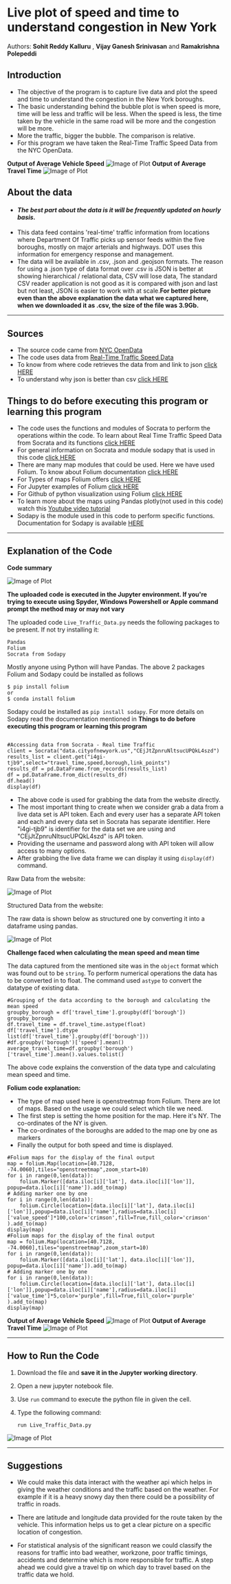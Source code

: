 # Live plot of speed and time to understand congestion in New York

Authors:  **Sohit Reddy Kalluru** , **Vijay Ganesh Srinivasan** and **Ramakrishna Polepeddi**

## Introduction
- The objective of the program is to capture live data and plot the speed and time to understand the congestion in the New York boroughs.
- The basic understanding behind the bubble plot is when speed is more, time will be less and traffic will be less. When the speed is less, the time taken by the vehicle in the same road will be more and the congestion will be more.
- More the traffic, bigger the bubble. The comparison is relative.
- For this program we have taken the Real-Time Traffic Speed Data from the NYC OpenData.

**Output of Average Vehicle Speed**
![Image of Plot](https://github.com/IE-555/api-vijay-ganesh-srinivasan-ramakrishna-polepeddi/blob/master/images/Capture_5.PNG)
**Output of Average Travel Time**
![Image of Plot](https://github.com/IE-555/api-vijay-ganesh-srinivasan-ramakrishna-polepeddi/blob/master/images/Capture_6.PNG)



## About the data
- #### *The best part about the data is it will be frequently updated on hourly basis.*
- This data feed contains 'real-time' traffic information from locations where Department Of Traffic picks up sensor feeds within the five boroughs, mostly on major arterials and highways. DOT uses this information for emergency response and management.
- The data will be available in .csv, .json and .geojson formats. The reason for using a .json type of data format over .csv is JSON is better at showing hierarchical / relational data, CSV will lose data, The standard CSV reader application is not good as it is compared with json and last but not least, JSON is easier to work with at scale.**For better picture even than the above explanation the data what we captured here, when we downloaded it as .csv, the size of the file was 3.9Gb.**

---

## Sources
- The source code came from [NYC OpenData](https://opendata.cityofnewyork.us/)
- The code uses data from [Real-Time Traffic Speed Data](https://data.cityofnewyork.us/Transportation/Real-Time-Traffic-Speed-Data/qkm5-nuaq)
- To know from where code retrieves the data from and link to json [click HERE](https://data.cityofnewyork.us/resource/i4gi-tjb9.json)
- To understand why json is better than csv [click HERE](https://blog.datafiniti.co/4-reasons-you-should-use-json-instead-of-csv-2cac362f1943)

## Things to do before executing this program or learning this program
- The code uses the functions and modules of Socrata to perform the operations within the code. To learn about Real Time Traffic Speed Data from Socrata and its functions [click HERE](https://dev.socrata.com/foundry/data.cityofnewyork.us/i4gi-tjb9)
- For general information on Socrata and module sodapy that is used in this code [click HERE](https://dev.socrata.com/consumers/getting-started.html)
- There are many map modules that could be used. Here we have used Folium. To know about Folium documentation [click HERE](https://folium.readthedocs.io/en/latest/#)
- For Types of maps Folium offers [click HERE](http://folium.readthedocs.io/en/latest/quickstart.html)
- For Jupyter examples of Folium [click HERE](http://nbviewer.jupyter.org/github/python-visualization/folium/tree/master/examples/)
- For Github of python visualization using Folium [click HERE](https://github.com/python-visualization/folium)
- To learn more about the maps using Pandas plotly(not used in this code) watch this [Youtube video tutorial](https://www.youtube.com/watch?v=hA39KSTb3dY)
- Sodapy is the module used in this code to perform specific functions. Documentation for Sodapy is available [HERE](https://github.com/xmunoz/sodapy)


---

## Explanation of the Code

**Code summary**


![Image of Plot](https://github.com/IE-555/api-vijay-ganesh-srinivasan-ramakrishna-polepeddi/blob/master/images/Capture_2.PNG)

**The uploaded code is executed in the Jupyter environment. If you're trying to execute using Spyder, Windows Powershell or Apple command prompt the method may or may not vary**

The uploaded code `Live_Traffic_Data.py` needs the following packages to be present. If not try installing it:
```
Pandas
Folium
Socrata from Sodapy
```
Mostly anyone using Python will have Pandas. The above 2 packages Folium and Sodapy could be installed as follows
```
$ pip install folium
or
$ conda install folium

```
Sodapy could be installed as `pip install sodapy`. For more details on Sodapy read the documentation mentioned in **Things to do before executing this program or learning this program**


```

#Accessing data from Socrata - Real time Traffic
client = Socrata("data.cityofnewyork.us","CEjJtZpnruNltsucUPQkL4szd")
results_list = client.get("i4gi-tjb9",select="travel_time,speed,borough,link_points")
results_df = pd.DataFrame.from_records(results_list)
df = pd.DataFrame.from_dict(results_df)
df.head()
display(df)

```
- The above code is used for grabbing the data from the website directly.
- The most important thing to create when we consider grab a data from a live data set is API token. Each and every user has a separate API token and each and every data set in Socrata has separate identifier. Here "i4gi-tjb9" is identifier for the data set we are using and "CEjJtZpnruNltsucUPQkL4szd" is API token.
- Providing the username and password along with API token will allow access to many options.
- After grabbing the live data frame we can display it using `display(df)` command.

Raw Data from the website:

![Image of Plot](https://github.com/IE-555/api-vijay-ganesh-srinivasan-ramakrishna-polepeddi/blob/master/images/Capture_4.PNG)

Structured Data from the website:

The raw data is shown below as structured one by converting it into a dataframe using pandas.

![Image of Plot](https://github.com/IE-555/api-vijay-ganesh-srinivasan-ramakrishna-polepeddi/blob/master/images/Capture_3.PNG)

**Challenge faced when calculating the mean speed and mean time**

The data captured from the mentioned site was in the `object` format which was found out to be `string`. To perform numerical operations the data has to be converted in to float. The command used `astype` to convert the datatype of existing data.

```
#Grouping of the data according to the borough and calculating the mean speed
groupby_borough = df['travel_time'].groupby(df['borough'])
groupby_borough
df.travel_time = df.travel_time.astype(float)
df['travel_time'].dtype
list(df['travel_time'].groupby(df['borough']))
#df.groupby('borough')['speed'].mean()
average_travel_time=df.groupby('borough')['travel_time'].mean().values.tolist()

```

The above code explains the converstion of the data type and calculating mean speed and time.

**Folium code explanation:**

- The type of map used here is openstreetmap from Folium. There are lot of maps. Based on the usage we could select which tile we need.
- The first step is setting the home position for the map. Here it's NY. The co-ordinates of the NY is given.
- The co-ordinates of the boroughs are added to the map one by one as markers
- Finally the output for both speed and time is displayed.

```
#Folium maps for the display of the final output
map = folium.Map(location=[40.7128, -74.0060],tiles="openstreetmap",zoom_start=10)
for i in range(0,len(data)):
    folium.Marker([data.iloc[i]['lat'], data.iloc[i]['lon']], popup=data.iloc[i]['name']).add_to(map)
# Adding marker one by one
for i in range(0,len(data)):
    folium.Circle(location=[data.iloc[i]['lat'], data.iloc[i]['lon']],popup=data.iloc[i]['name'],radius=data.iloc[i]['value_speed']*100,color='crimson',fill=True,fill_color='crimson' ).add_to(map)    
display(map)
#Folium maps for the display of the final output
map = folium.Map(location=[40.7128, -74.0060],tiles="openstreetmap",zoom_start=10)
for i in range(0,len(data)):
    folium.Marker([data.iloc[i]['lat'], data.iloc[i]['lon']], popup=data.iloc[i]['name']).add_to(map)
# Adding marker one by one
for i in range(0,len(data)):
    folium.Circle(location=[data.iloc[i]['lat'], data.iloc[i]['lon']],popup=data.iloc[i]['name'],radius=data.iloc[i]['value_time']*5,color='purple',fill=True,fill_color='purple' ).add_to(map)
display(map)

```

**Output of Average Vehicle Speed**
![Image of Plot](https://github.com/IE-555/api-vijay-ganesh-srinivasan-ramakrishna-polepeddi/blob/master/images/Capture_5.PNG)
**Output of Average Travel Time**
![Image of Plot](https://github.com/IE-555/api-vijay-ganesh-srinivasan-ramakrishna-polepeddi/blob/master/images/Capture_6.PNG)

---

## How to Run the Code

1. Download the file and **save it in the Jupyter working directory**.

2. Open a new jupyter notebook file.

3. Use `run` command to execute the python file in given the cell. 

4. Type the following command:
	```
	run Live_Traffic_Data.py
	```

![Image of Plot](https://github.com/IE-555/api-vijay-ganesh-srinivasan-ramakrishna-polepeddi/blob/master/images/Capture_7.PNG)

---

## Suggestions

- We could make this data interact with the weather api which helps in giving the weather conditions and the traffic based on the weather. For example if it is a heavy snowy day then there could be a possibility of traffic in roads.

- There are latitude and longitude data provided for the route taken by the vehicle. This information helps us to get a clear picture on a specific location of congestion.

- For statistical analysis of the significant reason we could classify the reasons for traffic into bad weather, workzone, poor traffic timings, accidents and determine which is more responsible for traffic. A step ahead we could give a travel tip on which day to travel based on the traffic data we hold.
